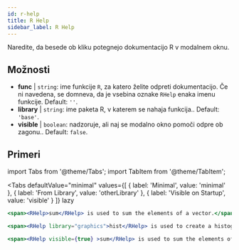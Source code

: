 ```yaml
---
id: r-help
title: R Help
sidebar_label: R Help
---
```


Naredite, da besede ob kliku potegnejo dokumentacijo R v modalnem oknu.

## Možnosti

* __func__ | `string`: ime funkcije `R`, za katero želite odpreti dokumentacijo. Če ni navedena, se domneva, da je vsebina oznake `RHelp` enaka imenu funkcije. Default: `''`.
* __library__ | `string`: ime paketa R, v katerem se nahaja funkcija.. Default: `'base'`.
* __visible__ | `boolean`: nadzoruje, ali naj se modalno okno pomoči odpre ob zagonu.. Default: `false`.


## Primeri

import Tabs from '@theme/Tabs';
import TabItem from '@theme/TabItem';

<Tabs
    defaultValue="minimal"
    values={[
        { label: 'Minimal', value: 'minimal' },
        { label: 'From Library', value: 'otherLibrary' },
        { label: 'Visible on Startup', value: 'visible' }
    ]}
    lazy
>

<TabItem value="minimal" >

```jsx live
<span><RHelp>sum</RHelp> is used to sum the elements of a vector.</span>
```

</TabItem>

<TabItem value="otherLibrary" >

```jsx live
<span><RHelp library="graphics">hist</RHelp> is used to create a histogram.</span>
```

</TabItem>

<TabItem value="visible" >

```jsx live
<span><RHelp visible={true} >sum</RHelp> is used to sum the elements of a vector.</span>
```

</TabItem>

</Tabs>
